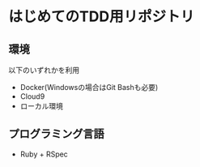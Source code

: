 # はじめてのTDD用リポジトリ

## 環境

以下のいずれかを利用

* Docker(Windowsの場合はGit Bashも必要)
* Cloud9
* ローカル環境

## プログラミング言語

* Ruby + RSpec
